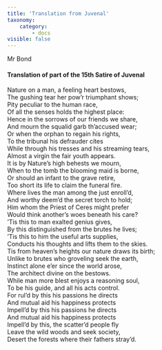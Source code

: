 ```yaml
---
title: 'Translation from Juvenal'
taxonomy:
    category:
        - docs
visible: false
---
```


<div class="author">Mr Bond</div>

#### Translation of part of the 15th Satire of Juvenal

Nature on a man, a feeling heart bestows,  
The gushing tear her pow’r triumphant shows;  
Pity peculiar to the human race,  
Of all the senses holds the highest place:  
Hence in the sorrows of our friends we share,  
And mourn the squalid garb th’accused wear;  
Or when the orphan to regain his rights,  
To the tribunal his defrauder cites  
While through his tresses and his streaming tears,  
Almost a virgin the fair youth appears.  
It is by Nature’s high behests we mourn,  
When to the tomb the blooming maid is borne,  
Or should an infant to the grave retire,  
Too short its life to claim the funeral fire.  
Where lives the man among the just enroll’d,  
And worthy deem’d the secret torch to hold;  
Him whom the Priest of Ceres might prefer  
Would think another’s woes beneath his care?  
’Tis this to man exalted genius gives,  
By this distinguished from the brutes he lives;  
’Tis this to him the useful arts supplies,  
Conducts his thoughts and lifts them to the skies.  
Tis from heaven’s heights our nature draws its birth;  
Unlike to brutes who groveling seek the earth,  
Instinct alone e’er since the world arose,  
The architect divine on the bestows.  
While man more blest enjoys a reasoning soul,  
To be his guide, and all his acts control.  
For rul’d by this his passions he directs  
And mutual aid his happiness protects  
Impell’d by this his passions he directs  
And mutual aid his happiness protects  
Impell’d by this, the scatter’d people fly  
Leave the wild woods and seek society,  
Desert the forests where their fathers stray’d. 